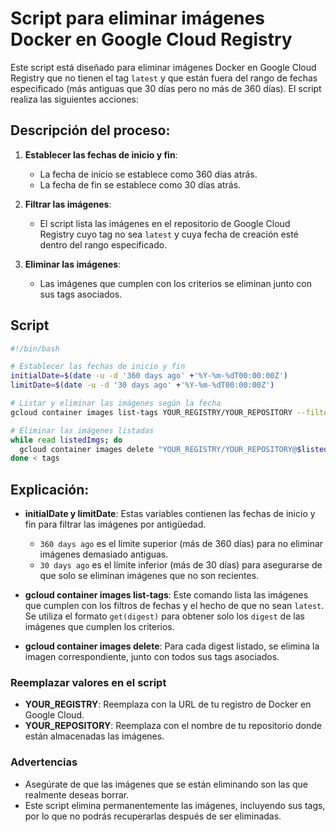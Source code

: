 
# Script para eliminar imágenes Docker en Google Cloud Registry

Este script está diseñado para eliminar imágenes Docker en Google Cloud Registry que no tienen el tag `latest` y que están fuera del rango de fechas especificado (más antiguas que 30 días pero no más de 360 días). El script realiza las siguientes acciones:

## Descripción del proceso:

1. **Establecer las fechas de inicio y fin**: 
   - La fecha de inicio se establece como 360 días atrás.
   - La fecha de fin se establece como 30 días atrás.
   
2. **Filtrar las imágenes**: 
   - El script lista las imágenes en el repositorio de Google Cloud Registry cuyo tag no sea `latest` y cuya fecha de creación esté dentro del rango especificado.
   
3. **Eliminar las imágenes**: 
   - Las imágenes que cumplen con los criterios se eliminan junto con sus tags asociados.

## Script

```bash
#!/bin/bash

# Establecer las fechas de inicio y fin
initialDate=$(date -u -d '360 days ago' +'%Y-%m-%dT00:00:00Z')
limitDate=$(date -u -d '30 days ago' +'%Y-%m-%dT00:00:00Z')

# Listar y eliminar las imágenes según la fecha
gcloud container images list-tags YOUR_REGISTRY/YOUR_REPOSITORY --filter="NOT tags=latest AND timestamp.datetime >= '$initialDate' AND timestamp.datetime <= '$limitDate'" --format="get(digest)" > tags

# Eliminar las imágenes listadas
while read listedImgs; do
  gcloud container images delete "YOUR_REGISTRY/YOUR_REPOSITORY@$listedImgs" --force-delete-tags --quiet
done < tags
```

## Explicación:

- **initialDate y limitDate**: Estas variables contienen las fechas de inicio y fin para filtrar las imágenes por antigüedad.
  - `360 days ago` es el límite superior (más de 360 días) para no eliminar imágenes demasiado antiguas.
  - `30 days ago` es el límite inferior (más de 30 días) para asegurarse de que solo se eliminan imágenes que no son recientes.
  
- **gcloud container images list-tags**: Este comando lista las imágenes que cumplen con los filtros de fechas y el hecho de que no sean `latest`. Se utiliza el formato `get(digest)` para obtener solo los `digest` de las imágenes que cumplen los criterios.
  
- **gcloud container images delete**: Para cada digest listado, se elimina la imagen correspondiente, junto con todos sus tags asociados.

### Reemplazar valores en el script

- **YOUR_REGISTRY**: Reemplaza con la URL de tu registro de Docker en Google Cloud.
- **YOUR_REPOSITORY**: Reemplaza con el nombre de tu repositorio donde están almacenadas las imágenes.

### Advertencias

- Asegúrate de que las imágenes que se están eliminando son las que realmente deseas borrar.
- Este script elimina permanentemente las imágenes, incluyendo sus tags, por lo que no podrás recuperarlas después de ser eliminadas.